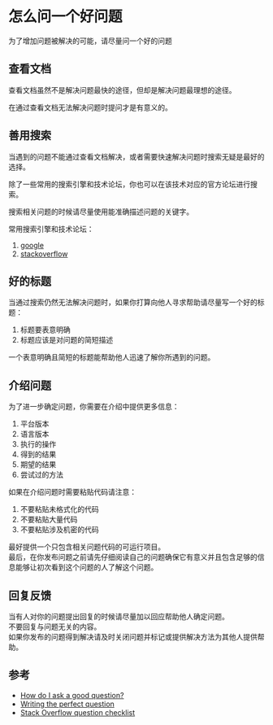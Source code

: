 ﻿
# 怎么问一个好问题

为了增加问题被解决的可能，请尽量问一个好的问题

## 查看文档

查看文档虽然不是解决问题最快的途径，但却是解决问题最理想的途径。

在通过查看文档无法解决问题时提问才是有意义的。

## 善用搜索

当遇到的问题不能通过查看文档解决，或者需要快速解决问题时搜索无疑是最好的选择。

除了一些常用的搜索引擎和技术论坛，你也可以在该技术对应的官方论坛进行搜索。

搜索相关问题的时候请尽量使用能准确描述问题的关键字。

常用搜索引擎和技术论坛：

1. [google][]  
2. [stackoverflow][]

## 好的标题

当通过搜索仍然无法解决问题时，如果你打算向他人寻求帮助请尽量写一个好的标题：

1. 标题要表意明确
2. 标题应该是对问题的简短描述

一个表意明确且简短的标题能帮助他人迅速了解你所遇到的问题。

## 介绍问题

为了进一步确定问题，你需要在介绍中提供更多信息：

1. 平台版本
2. 语言版本
3. 执行的操作
4. 得到的结果
5. 期望的结果
6. 尝试过的方法

如果在介绍问题时需要粘贴代码请注意：

1. 不要粘贴未格式化的代码
2. 不要粘贴大量代码
3. 不要粘贴涉及机密的代码

最好提供一个只包含相关问题代码的可运行项目。  
最后，在你发布问题之前请先仔细阅读自己的问题确保它有意义并且包含足够的信息能够让初次看到这个问题的人了解这个问题。

## 回复反馈

当有人对你的问题提出回复的时候请尽量加以回应帮助他人确定问题。  
不要回复与问题无关的内容。  
如果你发布的问题得到解决请及时关闭问题并标记或提供解决方法为其他人提供帮助。

## 参考

* [How do I ask a good question?][]
* [Writing the perfect question][]
* [Stack Overflow question checklist][]

<!-- links -->
[google]: https://google.com/
[stackoverflow]: https://stackoverflow.com/
[How do I ask a good question?]: https://stackoverflow.com/help/how-to-ask/
[Writing the perfect question]: https://codeblog.jonskeet.uk/2010/08/29/writing-the-perfect-question/
[Stack Overflow question checklist]: https://codeblog.jonskeet.uk/2012/11/24/stack-overflow-question-checklist/
<!-- images -->
<!-- files -->
